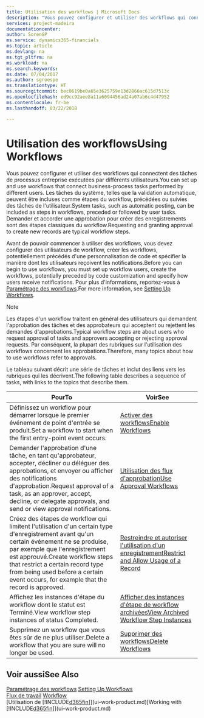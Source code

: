 ```yaml
---
title: Utilisation des workflows | Microsoft Docs
description: "Vous pouvez configurer et utiliser des workflows qui connectent des tâches de processus entreprise exécutées par différents utilisateurs. Les tâches du système, telles que la validation automatique, peuvent être incluses comme étapes du workflow, précédées ou suivies des tâches de l'utilisateur. Demander et accorder une approbation pour créer des enregistrements sont des étapes classiques du workflow."
services: project-madeira
documentationcenter: 
author: SorenGP
ms.service: dynamics365-financials
ms.topic: article
ms.devlang: na
ms.tgt_pltfrm: na
ms.workload: na
ms.search.keywords: 
ms.date: 07/04/2017
ms.author: sgroespe
ms.translationtype: HT
ms.sourcegitcommit: bec0619be0a65e3625759e13d2866ac615d7513c
ms.openlocfilehash: ed9cc92aee8a11a6094456ad24a07ab6c4d47952
ms.contentlocale: fr-be
ms.lasthandoff: 03/22/2018

---
```

# <a name="using-workflows"></a><span data-ttu-id="41389-105">Utilisation des workflows</span><span class="sxs-lookup"><span data-stu-id="41389-105">Using Workflows</span></span>
<span data-ttu-id="41389-106">Vous pouvez configurer et utiliser des workflows qui connectent des tâches de processus entreprise exécutées par différents utilisateurs.</span><span class="sxs-lookup"><span data-stu-id="41389-106">You can set up and use workflows that connect business-process tasks performed by different users.</span></span> <span data-ttu-id="41389-107">Les tâches du système, telles que la validation automatique, peuvent être incluses comme étapes du workflow, précédées ou suivies des tâches de l'utilisateur.</span><span class="sxs-lookup"><span data-stu-id="41389-107">System tasks, such as automatic posting, can be included as steps in workflows, preceded or followed by user tasks.</span></span> <span data-ttu-id="41389-108">Demander et accorder une approbation pour créer des enregistrements sont des étapes classiques du workflow.</span><span class="sxs-lookup"><span data-stu-id="41389-108">Requesting and granting approval to create new records are typical workflow steps.</span></span>  

 <span data-ttu-id="41389-109">Avant de pouvoir commencer à utiliser des workflows, vous devez configurer des utilisateurs de workflow, créer les workflows, potentiellement précédés d'une personnalisation de code et spécifier la manière dont les utilisateurs reçoivent les notifications.</span><span class="sxs-lookup"><span data-stu-id="41389-109">Before you can begin to use workflows, you must set up workflow users, create the workflows, potentially preceded by code customization and specify how users receive notifications.</span></span> <span data-ttu-id="41389-110">Pour plus d'informations, reportez-vous à [Paramétrage des workflows](across-set-up-workflows.md).</span><span class="sxs-lookup"><span data-stu-id="41389-110">For more information, see [Setting Up Workflows](across-set-up-workflows.md).</span></span>  

> [!NOTE]  
>  <span data-ttu-id="41389-111">Les étapes d'un workflow traitent en général des utilisateurs qui demandent l'approbation des tâches et des approbateurs qui acceptent ou rejettent les demandes d'approbations.</span><span class="sxs-lookup"><span data-stu-id="41389-111">Typical workflow steps are about users who request approval of tasks and approvers accepting or rejecting approval requests.</span></span> <span data-ttu-id="41389-112">Par conséquent, la plupart des rubriques sur l'utilisation des workflows concernent les approbations.</span><span class="sxs-lookup"><span data-stu-id="41389-112">Therefore, many topics about how to use workflows refer to approvals.</span></span>  

 <span data-ttu-id="41389-113">Le tableau suivant décrit une série de tâches et inclut des liens vers les rubriques qui les décrivent.</span><span class="sxs-lookup"><span data-stu-id="41389-113">The following table describes a sequence of tasks, with links to the topics that describe them.</span></span>  

|<span data-ttu-id="41389-114">**Pour**</span><span class="sxs-lookup"><span data-stu-id="41389-114">**To**</span></span>|<span data-ttu-id="41389-115">**Voir**</span><span class="sxs-lookup"><span data-stu-id="41389-115">**See**</span></span>|  
|------------|-------------|  
|<span data-ttu-id="41389-116">Définissez un workflow pour démarrer lorsque le premier événement de point d'entrée se produit.</span><span class="sxs-lookup"><span data-stu-id="41389-116">Set a workflow to start when the first entry-point event occurs.</span></span>|[<span data-ttu-id="41389-117">Activer des workflows</span><span class="sxs-lookup"><span data-stu-id="41389-117">Enable Workflows</span></span>](across-how-to-enable-workflows.md)|  
|<span data-ttu-id="41389-118">Demander l'approbation d'une tâche, en tant qu'approbateur, accepter, décliner ou déléguer des approbations, et envoyer ou afficher des notifications d'approbation.</span><span class="sxs-lookup"><span data-stu-id="41389-118">Request approval of a task, as an approver, accept, decline, or delegate approvals, and send or view approval notifications.</span></span>|[<span data-ttu-id="41389-119">Utilisation des flux d'approbation</span><span class="sxs-lookup"><span data-stu-id="41389-119">Use Approval Workflows</span></span>](across-how-use-approval-workflows.md)|  
|<span data-ttu-id="41389-120">Créez des étapes de workflow qui limitent l'utilisation d'un certain type d'enregistrement avant qu'un certain événement ne se produise, par exemple que l'enregistrement est approuvé.</span><span class="sxs-lookup"><span data-stu-id="41389-120">Create workflow steps that restrict a certain record type from being used before a certain event occurs, for example that the record is approved.</span></span>|[<span data-ttu-id="41389-121">Restreindre et autoriser l'utilisation d'un enregistrement</span><span class="sxs-lookup"><span data-stu-id="41389-121">Restrict and Allow Usage of a Record</span></span>](across-how-to-restrict-and-allow-usage-of-a-record.md)|  
|<span data-ttu-id="41389-122">Affichez les instances d'étape du workflow dont le statut est Terminé.</span><span class="sxs-lookup"><span data-stu-id="41389-122">View workflow step instances of status Completed.</span></span>|[<span data-ttu-id="41389-123">Afficher des instances d'étape de workflow archivées</span><span class="sxs-lookup"><span data-stu-id="41389-123">View Archived Workflow Step Instances</span></span>](across-how-to-view-archived-workflow-step-instances.md)|  
|<span data-ttu-id="41389-124">Supprimez un workflow que vous êtes sûr de ne plus utiliser.</span><span class="sxs-lookup"><span data-stu-id="41389-124">Delete a workflow that you are sure will no longer be used.</span></span>|[<span data-ttu-id="41389-125">Supprimer des workflows</span><span class="sxs-lookup"><span data-stu-id="41389-125">Delete Workflows</span></span>](across-how-to-delete-workflows.md)|  

## <a name="see-also"></a><span data-ttu-id="41389-126">Voir aussi</span><span class="sxs-lookup"><span data-stu-id="41389-126">See Also</span></span>  
<span data-ttu-id="41389-127">[Paramétrage des workflows](across-set-up-workflows.md) </span><span class="sxs-lookup"><span data-stu-id="41389-127">[Setting Up Workflows](across-set-up-workflows.md) </span></span>  
<span data-ttu-id="41389-128">[Flux de travail](across-workflow.md) </span><span class="sxs-lookup"><span data-stu-id="41389-128">[Workflow](across-workflow.md) </span></span>  
<span data-ttu-id="41389-129">[Utilisation de [!INCLUDE[d365fin](includes/d365fin_md.md)]](ui-work-product.md)</span><span class="sxs-lookup"><span data-stu-id="41389-129">[Working with [!INCLUDE[d365fin](includes/d365fin_md.md)]](ui-work-product.md)</span></span>

